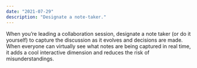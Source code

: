 ```yaml
---
date: "2021-07-29"
description: "Designate a note-taker."
---
```


When you’re leading a collaboration session, designate a note taker (or do it yourself) to capture the discussion as it evolves and decisions are made. When everyone can virtually see what notes are being captured in real time, it adds a cool interactive dimension and reduces the risk of misunderstandings.